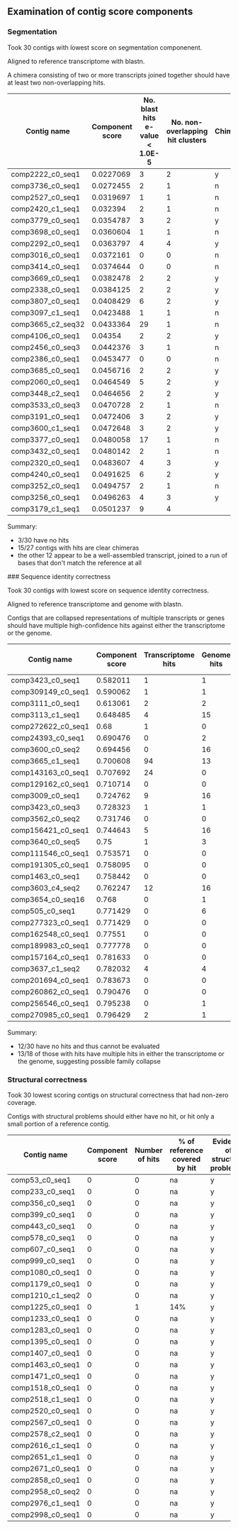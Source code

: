 ## Examination of contig score components

### Segmentation

Took 30 contigs with lowest score on segmentation componenent.

Aligned to reference transcriptome with blastn.

A chimera consisting of two or more transcripts joined together should have at least two non-overlapping hits.

| Contig name       | Component score | No. blast hits e-value < 1.0E-5 | No. non-overlapping hit clusters | Chimera? |
|-------------------|-----------------|---------------------------------|----------------------------------|----------|
| comp2222_c0_seq1  | 0.0227069       | 3                               | 2                                | y        |
| comp3736_c0_seq1  | 0.0272455       | 2                               | 1                                | n        |
| comp2527_c0_seq1  | 0.0319697       | 1                               | 1                                | n        |
| comp2420_c1_seq1  | 0.032394        | 2                               | 1                                | n        |
| comp3779_c0_seq1  | 0.0354787       | 3                               | 2                                | y        |
| comp3698_c0_seq1  | 0.0360604       | 1                               | 1                                | n        |
| comp2292_c0_seq1  | 0.0363797       | 4                               | 4                                | y        |
| comp3016_c0_seq1  | 0.0372161       | 0                               | 0                                | n        |
| comp3414_c0_seq1  | 0.0374644       | 0                               | 0                                | n        |
| comp3669_c0_seq1  | 0.0382478       | 2                               | 2                                | y        |
| comp2338_c0_seq1  | 0.0384125       | 2                               | 2                                | y        |
| comp3807_c0_seq1  | 0.0408429       | 6                               | 2                                | y        |
| comp3097_c1_seq1  | 0.0423488       | 1                               | 1                                | n        |
| comp3665_c2_seq32 | 0.0433364       | 29                              | 1                                | n        |
| comp4106_c0_seq1  | 0.04354         | 2                               | 2                                | y        |
| comp2456_c0_seq3  | 0.0442376       | 3                               | 1                                | n        |
| comp2386_c0_seq1  | 0.0453477       | 0                               | 0                                | n        |
| comp3685_c0_seq1  | 0.0456716       | 2                               | 2                                | y        |
| comp2060_c0_seq1  | 0.0464549       | 5                               | 2                                | y        |
| comp3448_c2_seq1  | 0.0464656       | 2                               | 2                                | y        |
| comp3533_c0_seq3  | 0.0470728       | 2                               | 1                                | n        |
| comp3191_c0_seq1  | 0.0472406       | 3                               | 2                                | y        |
| comp3600_c1_seq1  | 0.0472648       | 3                               | 2                                | y        |
| comp3377_c0_seq1  | 0.0480058       | 17                              | 1                                | n        |
| comp3432_c0_seq1  | 0.0480142       | 2                               | 1                                | n        |
| comp2320_c0_seq1  | 0.0483607       | 4                               | 3                                | y        |
| comp4240_c0_seq1  | 0.0491625       | 6                               | 2                                | y        |
| comp3252_c0_seq1  | 0.0494757       | 2                               | 1                                | n        |
| comp3256_c0_seq1  | 0.0496263       | 4                               | 3                                | y        |
| comp3179_c1_seq1  | 0.0501237       | 9                               | 4                                |          |

Summary:

- 3/30 have no hits
- 15/27 contigs with hits are clear chimeras
- the other 12 appear to be a well-assembled transcript, joined to a run of bases that don't match the reference at all

### Sequence identity correctness

Took 30 contigs with lowest score on sequence identity correctness.

Aligned to reference transcriptome and genome with blastn.

Contigs that are collapsed representations of multiple transcripts or genes should have multiple high-confidence hits against either the transcriptome or the genome.

| Contig name        | Component score | Transcriptome hits | Genome hits | Evidence of family collapse? |
|--------------------|-----------------|--------------------|-------------|------------------------------|
| comp3423_c0_seq1   | 0.582011        | 1                  | 1           | n                            |
| comp309149_c0_seq1 | 0.590062        | 1                  | 1           | n                            |
| comp3111_c0_seq1   | 0.613061        | 2                  | 2           | y                            |
| comp3113_c1_seq1   | 0.648485        | 4                  | 15          | y                            |
| comp272622_c0_seq1 | 0.68            | 1                  | 0           | n                            |
| comp24393_c0_seq1  | 0.690476        | 0                  | 2           | y                            |
| comp3600_c0_seq2   | 0.694456        | 0                  | 16          | y                            |
| comp3665_c1_seq1   | 0.700608        | 94                 | 13          | y                            |
| comp143163_c0_seq1 | 0.707692        | 24                 | 0           | y                            |
| comp129162_c0_seq1 | 0.710714        | 0                  | 0           | ?                            |
| comp3009_c0_seq1   | 0.724762        | 9                  | 16          | y                            |
| comp3423_c0_seq3   | 0.728323        | 1                  | 1           | n                            |
| comp3562_c0_seq2   | 0.731746        | 0                  | 0           | ?                            |
| comp156421_c0_seq1 | 0.744643        | 5                  | 16          | y                            |
| comp3640_c0_seq5   | 0.75            | 1                  | 3           | y                            |
| comp111546_c0_seq1 | 0.753571        | 0                  | 0           | ?                            |
| comp191305_c0_seq1 | 0.758095        | 0                  | 0           | ?                            |
| comp1463_c0_seq1   | 0.758442        | 0                  | 0           | ?                            |
| comp3603_c4_seq2   | 0.762247        | 12                 | 16          | y                            |
| comp3654_c0_seq16  | 0.768           | 0                  | 1           | n                            |
| comp505_c0_seq1    | 0.771429        | 0                  | 6           | y                            |
| comp277323_c0_seq1 | 0.771429        | 0                  | 0           | ?                            |
| comp162548_c0_seq1 | 0.77551         | 0                  | 0           | ?                            |
| comp189983_c0_seq1 | 0.777778        | 0                  | 0           | ?                            |
| comp157164_c0_seq1 | 0.781633        | 0                  | 0           | ?                            |
| comp3637_c1_seq2   | 0.782032        | 4                  | 4           | y                            |
| comp201694_c0_seq1 | 0.783673        | 0                  | 0           | ?                            |
| comp260862_c0_seq1 | 0.790476        | 0                  | 0           | ?                            |
| comp256546_c0_seq1 | 0.795238        | 0                  | 1           | ?                            |
| comp270985_c0_seq1 | 0.796429        | 2                  | 1           | y                            |

Summary:

- 12/30 have no hits and thus cannot be evaluated
- 13/18 of those with hits have multiple hits in either the transcriptome or the genome, suggesting possible family collapse

### Structural correctness

Took 30 lowest scoring contigs on structural correctness that had non-zero coverage.

Contigs with structural problems should either have no hit, or hit only a small portion of a reference contig.

| Contig name      | Component score | Number of hits | % of reference covered by hit | Evidence of structural problems? |
|------------------|-----------------|----------------|-------------------------------|----------------------------------|
| comp53_c0_seq1   | 0               | 0              | na                            | y                                |
| comp233_c0_seq1  | 0               | 0              | na                            | y                                |
| comp356_c0_seq1  | 0               | 0              | na                            | y                                |
| comp399_c0_seq1  | 0               | 0              | na                            | y                                |
| comp443_c0_seq1  | 0               | 0              | na                            | y                                |
| comp578_c0_seq1  | 0               | 0              | na                            | y                                |
| comp607_c0_seq1  | 0               | 0              | na                            | y                                |
| comp999_c0_seq1  | 0               | 0              | na                            | y                                |
| comp1080_c0_seq1 | 0               | 0              | na                            | y                                |
| comp1179_c0_seq1 | 0               | 0              | na                            | y                                |
| comp1210_c1_seq2 | 0               | 0              | na                            | y                                |
| comp1225_c0_seq1 | 0               | 1              | 14%                           | y                                |
| comp1233_c0_seq1 | 0               | 0              | na                            | y                                |
| comp1283_c0_seq1 | 0               | 0              | na                            | y                                |
| comp1395_c0_seq1 | 0               | 0              | na                            | y                                |
| comp1407_c0_seq1 | 0               | 0              | na                            | y                                |
| comp1463_c0_seq1 | 0               | 0              | na                            | y                                |
| comp1471_c0_seq1 | 0               | 0              | na                            | y                                |
| comp1518_c0_seq1 | 0               | 0              | na                            | y                                |
| comp2518_c1_seq1 | 0               | 0              | na                            | y                                |
| comp2520_c0_seq1 | 0               | 0              | na                            | y                                |
| comp2567_c0_seq1 | 0               | 0              | na                            | y                                |
| comp2578_c2_seq1 | 0               | 0              | na                            | y                                |
| comp2616_c1_seq1 | 0               | 0              | na                            | y                                |
| comp2651_c1_seq1 | 0               | 0              | na                            | y                                |
| comp2671_c0_seq1 | 0               | 0              | na                            | y                                |
| comp2858_c0_seq1 | 0               | 0              | na                            | y                                |
| comp2958_c0_seq2 | 0               | 0              | na                            | y                                |
| comp2976_c1_seq1 | 0               | 0              | na                            | y                                |
| comp2998_c0_seq1 | 0               | 0              | na                            | y                                |
